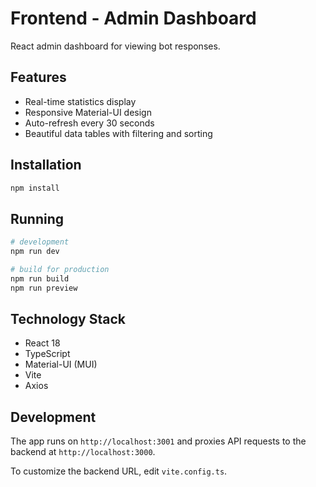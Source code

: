 # Frontend - Admin Dashboard

React admin dashboard for viewing bot responses.

## Features

- Real-time statistics display
- Responsive Material-UI design
- Auto-refresh every 30 seconds
- Beautiful data tables with filtering and sorting

## Installation

```bash
npm install
```

## Running

```bash
# development
npm run dev

# build for production
npm run build
npm run preview
```

## Technology Stack

- React 18
- TypeScript
- Material-UI (MUI)
- Vite
- Axios

## Development

The app runs on `http://localhost:3001` and proxies API requests to the backend at `http://localhost:3000`.

To customize the backend URL, edit `vite.config.ts`.

